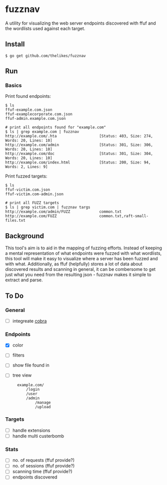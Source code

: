 # fuzznav

A utility for visualizing the web server endpoints discovered with ffuf and the wordlists used against each target.

## Install

```
$ go get github.com/thelikes/fuzznav
```

## Run

### Basics

Print found endpoints:

```
$ ls
ffuf-example.com.json
ffuf-examplecorporate.com.json
ffuf-admin.example.com.json

# print all endpoints found for "example.com"
$ ls | grep example.com | fuzznav
http://example.com/.hta                   [Status: 403, Size: 274, Words: 20, Lines: 10]
http://example.com/admin                  [Status: 301, Size: 306, Words: 20, Lines: 10]
http://example.com/doc                    [Status: 301, Size: 304, Words: 20, Lines: 10]
http://example.com/index.html             [Status: 200, Size: 94, Words: 2, Lines: 9]
```

Print fuzzed targets:

```
$ ls
ffuf-victim.com.json
ffuf-victim.com-admin.json

# print all FUZZ targets
$ ls | grep victim.com | fuzznav targs
http://example.com/admin/FUZZ             common.txt
http://example.com/FUZZ                   common.txt,raft-small-files.txt
```

## Background
This tool's aim is to aid in the mapping of fuzzing efforts. Instead of keeping a mental representation of what endpoints were fuzzed with what wordlists, this tool will make it easy to visualize where a server has been fuzzed and with what. Additionally, as ffuf (helpfully) stores a lot of data about discovered results and scanning in general, it can be combersome to get just what you need from the resulting json - fuzznav makes it simple to extract and parse. 

## To Do

### General
- [ ] integreate [cobra](https://github.com/spf13/cobra)

### Endpoints
- [x] color
- [ ] filters
- [ ] show file found in
- [ ] tree view

        example.com/
            /login
            /user
            /admin
                /manage
                /upload
        
### Targets
- [ ] handle extensions
- [ ] handle multi custerbomb

### Stats
- [ ] no. of requests (ffuf provide?)
- [ ] no. of sessions (ffuf provide?)
- [ ] scanning time (ffuf provide?)
- [ ] endpoints discovered
